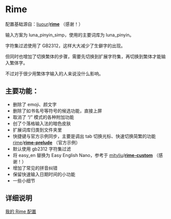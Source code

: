# Rime

配置基础源自：[liuour](https://github.com/liuour)/**[rime](https://github.com/liuour/rime)** （感谢！）



输入方案为 luna_pinyin_simp，使用的主要词库为 luna_pinyin。



字符集过滤使用了 GB2312，这样大大减少了生僻字的出现。

但同时也增加了切换繁体的步骤，需要先切换到扩展字符集，再切换到繁体才能输入繁体字。

不过对于很少用繁体字输入的人来说没什么影响。



## 主要功能：

-   删除了 emoji、颜文字
-   删除了如书名号等符号的候选功能，直接上屏
-   取消了 “/” 模式的各种附加功能
-   创了个落格输入法的暗色皮肤
-   扩展词库归类到文件夹里
-   快捷键与官方示例同步，主要是调出 tab 切换光标、快速切换简繁的功能 [rime](https://github.com/rime)/**[rime-prelude](https://github.com/rime/rime-prelude)** （官方示例）
-   默认使用 gb2312 字符集过滤
-   将 easy_en 替换为 Easy English Nano，参考于 [mityliu](https://github.com/mityliu)/**[rime-custom](https://github.com/mityliu/rime-custom)** （感谢！）
-   增加了常见的拼音纠错
-   保留快速输入日期时间的小功能
-   一些小细节



## 详细说明

[我的 Rime 配置](https://dvel.xyz/post/30/)

